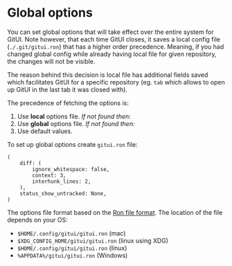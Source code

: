 # Global options

You can set global options that will take effect over the entire system for GitUI. Note however, that each time GitUI closes, it saves a local config file (`./.git/gitui.ron`) that has a higher order precedence. Meaning, if you had changed global config while already having local file for given repository, the changes will not be visible.

The reason behind this decision is local file has additional fields saved which facilitates GitUI for a specific repository (eg. `tab` which allows to open up GitUI in the last tab it was closed with).

The precedence of fetching the options is:

1. Use **local** options file. _If not found then:_
2. Use **global** options file. _If not found then:_
3. Use default values.

To set up global options create `gitui.ron` file:

```
(
    diff: (
        ignore_whitespace: false,
        context: 3,
        interhunk_lines: 2,
    ),
    status_show_untracked: None,
)
```

The options file format based on the [Ron file format](https://github.com/ron-rs/ron).
The location of the file depends on your OS:

- `$HOME/.config/gitui/gitui.ron` (mac)
- `$XDG_CONFIG_HOME/gitui/gitui.ron` (linux using XDG)
- `$HOME/.config/gitui/gitui.ron` (linux)
- `%APPDATA%/gitui/gitui.ron` (Windows)
